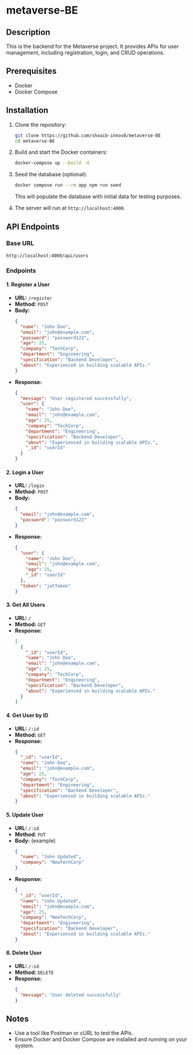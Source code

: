 # metaverse-BE

## Description
This is the backend for the Metaverse project. It provides APIs for user management, including registration, login, and CRUD operations.

## Prerequisites
- Docker
- Docker Compose

## Installation
1. Clone the repository:
   ```bash
   git clone https://github.com/shoaib-innov8/metaverse-BE
   cd metaverse-BE
   ```

2. Build and start the Docker containers:
   ```bash
   docker-compose up --build -d
   ```

3. Seed the database (optional):
   ```bash
   docker compose run --rm app npm run seed
   ```
   This will populate the database with initial data for testing purposes.

4. The server will run at `http://localhost:4000`.

## API Endpoints

### Base URL
`http://localhost:4000/api/users`

### Endpoints

#### 1. Register a User
- **URL:** `/register`
- **Method:** `POST`
- **Body:**
  ```json
  {
    "name": "John Doe",
    "email": "john@example.com",
    "password": "password123",
    "age": 25,
    "company": "TechCorp",
    "department": "Engineering",
    "specification": "Backend Developer",
    "about": "Experienced in building scalable APIs."
  }
  ```
- **Response:**
  ```json
  {
    "message": "User registered successfully",
    "user": {
      "name": "John Doe",
      "email": "john@example.com",
      "age": 25,
      "company": "TechCorp",
      "department": "Engineering",
      "specification": "Backend Developer",
      "about": "Experienced in building scalable APIs.",
      "_id": "userId"
    }
  }
  ```

#### 2. Login a User
- **URL:** `/login`
- **Method:** `POST`
- **Body:**
  ```json
  {
    "email": "john@example.com",
    "password": "password123"
  }
  ```
- **Response:**
  ```json
  {
    "user": {
      "name": "John Doe",
      "email": "john@example.com",
      "age": 25,
      "_id": "userId"
    },
    "token": "jwtToken"
  }
  ```

#### 3. Get All Users
- **URL:** `/`
- **Method:** `GET`
- **Response:**
  ```json
  [
    {
      "_id": "userId",
      "name": "John Doe",
      "email": "john@example.com",
      "age": 25,
      "company": "TechCorp",
      "department": "Engineering",
      "specification": "Backend Developer",
      "about": "Experienced in building scalable APIs."
    }
  ]
  ```

#### 4. Get User by ID
- **URL:** `/:id`
- **Method:** `GET`
- **Response:**
  ```json
  {
    "_id": "userId",
    "name": "John Doe",
    "email": "john@example.com",
    "age": 25,
    "company": "TechCorp",
    "department": "Engineering",
    "specification": "Backend Developer",
    "about": "Experienced in building scalable APIs."
  }
  ```

#### 5. Update User
- **URL:** `/:id`
- **Method:** `PUT`
- **Body:** (example)
  ```json
  {
    "name": "John Updated",
    "company": "NewTechCorp"
  }
  ```
- **Response:**
  ```json
  {
    "_id": "userId",
    "name": "John Updated",
    "email": "john@example.com",
    "age": 25,
    "company": "NewTechCorp",
    "department": "Engineering",
    "specification": "Backend Developer",
    "about": "Experienced in building scalable APIs."
  }
  ```

#### 6. Delete User
- **URL:** `/:id`
- **Method:** `DELETE`
- **Response:**
  ```json
  {
    "message": "User deleted successfully"
  }
  ```

## Notes
- Use a tool like Postman or cURL to test the APIs.
- Ensure Docker and Docker Compose are installed and running on your system.